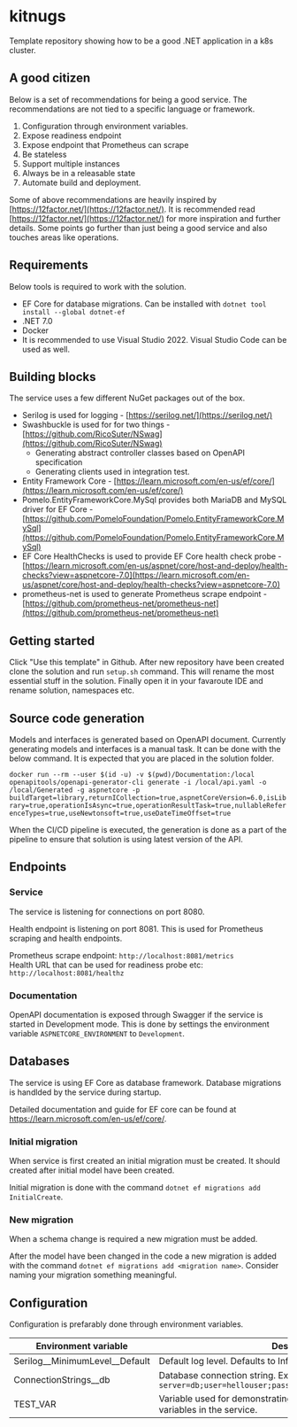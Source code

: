 # kitnugs

Template repository showing how to be a good .NET application in a k8s cluster.

## A good citizen

Below is a set of recommendations for being a good service. The recommendations are not tied to a specific language or framework.

1. Configuration through environment variables.
2. Expose readiness endpoint
3. Expose endpoint that Prometheus can scrape
4. Be stateless
5. Support multiple instances
6. Always be in a releasable state
7. Automate build and deployment.

Some of above recommendations are heavily inspired by [https://12factor.net/](https://12factor.net/). It is recommended 
read [https://12factor.net/](https://12factor.net/) for more inspiration and further details. Some points go 
further than just being a good service and also touches areas like operations.

## Requirements

Below tools is required to work with the solution. 

- EF Core for database migrations. Can be installed with `dotnet tool install --global dotnet-ef`
- .NET 7.0
- Docker
- It is recommended to use Visual Studio 2022. Visual Studio Code can be used as well. 

## Building blocks

The service uses a few different NuGet packages out of the box. 
- Serilog is used for logging - [https://serilog.net/](https://serilog.net/)
- Swashbuckle is used for for two things - [https://github.com/RicoSuter/NSwag](https://github.com/RicoSuter/NSwag)
    - Generating abstract controller classes based on OpenAPI specification
    - Generating clients used in integration test. 
- Entity Framework Core - [https://learn.microsoft.com/en-us/ef/core/](https://learn.microsoft.com/en-us/ef/core/)
- Pomelo.EntityFrameworkCore.MySql provides both MariaDB and MySQL driver for EF Core - [https://github.com/PomeloFoundation/Pomelo.EntityFrameworkCore.MySql](https://github.com/PomeloFoundation/Pomelo.EntityFrameworkCore.MySql)
- EF Core HealthChecks is used to provide EF Core health check probe - [https://learn.microsoft.com/en-us/aspnet/core/host-and-deploy/health-checks?view=aspnetcore-7.0](https://learn.microsoft.com/en-us/aspnet/core/host-and-deploy/health-checks?view=aspnetcore-7.0)
- prometheus-net is used to generate Prometheus scrape endpoint - [https://github.com/prometheus-net/prometheus-net](https://github.com/prometheus-net/prometheus-net)

## Getting started

Click "Use this template" in Github. After new repository have been created clone the solution and run `setup.sh` command. This will rename the most essential stuff in the solution. Finally open it in your favaroute IDE and rename solution, namespaces etc. 

## Source code generation

Models and interfaces is generated based on OpenAPI document. Currently generating models and interfaces is a manual task. It can be done with the below command. It is expected that you are placed in the solution folder. 

`
docker run --rm --user $(id -u) -v $(pwd)/Documentation:/local openapitools/openapi-generator-cli generate -i /local/api.yaml -o /local/Generated -g aspnetcore -p buildTarget=library,returnICollection=true,aspnetCoreVersion=6.0,isLibrary=true,operationIsAsync=true,operationResultTask=true,nullableReferenceTypes=true,useNewtonsoft=true,useDateTimeOffset=true
`

When the CI/CD pipeline is executed, the generation is done as a part of the pipeline to ensure that solution is using latest version of the API.

## Endpoints

### Service

The service is listening for connections on port 8080.

Health endpoint is listening on port 8081. This is used for Prometheus scraping and health endpoints. 

Prometheus scrape endpoint: `http://localhost:8081/metrics`  
Health URL that can be used for readiness probe etc: `http://localhost:8081/healthz`

### Documentation

OpenAPI documentation is exposed through Swagger if the service is started in Development mode. This is done by settings the 
environment variable `ASPNETCORE_ENVIRONMENT` to `Development`. 

## Databases

The service is using EF Core as database framework. Database migrations is handlded by the service during startup. 

Detailed documentation and guide for EF core can be found at https://learn.microsoft.com/en-us/ef/core/. 

### Initial migration

When service is first created an initial migration must be created. It should created after initial model have been created. 

Initial migration is done with the command `dotnet ef migrations add InitialCreate`.

### New migration

When a schema change is required a new migration must be added. 

After the model have been changed in the code a new migration is added with the command `dotnet ef migrations add <migration name>`. Consider naming your migration something meaningful. 

## Configuration

Configuration is prefarably done through environment variables.

| Environment variable              | Description                                                                                          | Required |
|-----------------------------------|------------------------------------------------------------------------------------------------------|----------|
| Serilog__MinimumLevel__Default    | Default log level. Defaults to Information.                                                          | No      |
| ConnectionStrings__db             | Database connection string. Example: `server=db;user=hellouser;password=secret1234;database=hellodb` | Yes      |
| TEST_VAR                          | Variable used for demonstrating on how to use environment variables in the service.                  | Yes      |
